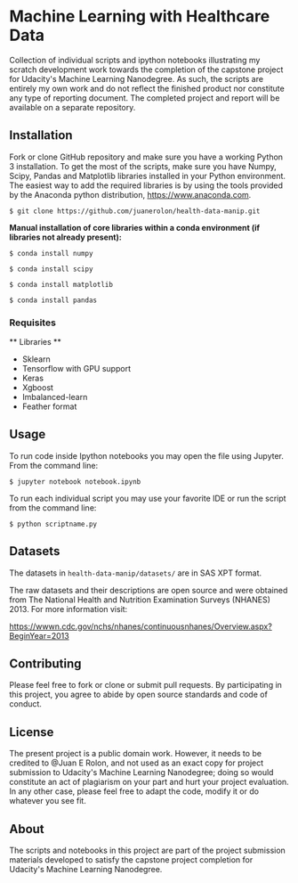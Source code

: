 
# Machine Learning with Healthcare Data 

Collection of individual scripts and ipython notebooks illustrating my scratch development work towards the completion of the capstone project for Udacity's Machine Learning Nanodegree. As such, the scripts are entirely my own work and do not reflect the finished product nor constitute any type of reporting document. The completed project and report will be available on a separate repository. 

## Installation

Fork or clone GitHub repository and make sure you have a working Python 3 installation. To get the most of the scripts, make sure you have Numpy, Scipy, Pandas and Matplotlib libraries installed in your Python environment.  The easiest way to add the required libraries is by using the tools provided by the Anaconda python distribution, https://www.anaconda.com.

`$ git clone https://github.com/juanerolon/health-data-manip.git`

**Manual installation of core libraries within a conda environment (if libraries not already present):**

`$ conda install numpy`  

`$ conda install scipy`  

`$ conda install matplotlib`  

`$ conda install pandas`

### Requisites

** Libraries **
- Sklearn 
- Tensorflow with GPU support
- Keras 
- Xgboost 
- Imbalanced-learn
- Feather format


## Usage

To run code inside Ipython notebooks you may open the file using Jupyter. From the command line:

`$ jupyter notebook notebook.ipynb`

To run each individual script you may use your favorite IDE or run the script from the command line:

`$ python scriptname.py`

## Datasets

The datasets in `health-data-manip/datasets/` are in SAS XPT format.

The raw datasets and their descriptions are open source and were obtained from The National Health and Nutrition Examination Surveys (NHANES) 2013. For more information visit:

https://wwwn.cdc.gov/nchs/nhanes/continuousnhanes/Overview.aspx?BeginYear=2013

## Contributing

Please feel free to fork or clone or submit pull requests. By participating in this project, you agree to abide by open source standards and code of conduct.

## License

The present project is a public domain work. However, it needs to be credited to @Juan E Rolon, and not used as an exact copy for project submission to Udacity's Machine Learning Nanodegree; doing so would constitute an act of plagiarism on your part and hurt your project evaluation. In any other case, please feel free to adapt the code, modify it or do whatever you see fit.

## About


The scripts and notebooks in this project are part of the project submission materials developed to satisfy the capstone project completion for Udacity's Machine Learning Nanodegree.


```python

```
